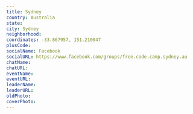 ```yaml
---
title: Sydney
country: Australia
state: 
city: Sydney
neighborhood: 
coordinates: -33.867957, 151.210047
plusCode:
socialName: Facebook
socialURL: https://www.facebook.com/groups/free.code.camp.sydney.au
chatName:
chatURL:
eventName:
eventURL:
leaderName:
leaderURL:
oldPhoto: 
coverPhoto:
---
```


